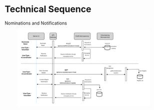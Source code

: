 # Technical Sequence

Nominations and Notifications

<figure><img src="../../../.gitbook/assets/Serve V1 - Sprint 1-Nomination - Tech Sequence.drawio.png" alt=""><figcaption></figcaption></figure>
